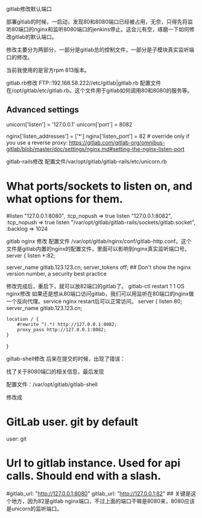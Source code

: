 gitlab修改默认端口

部署gitlab的时候，一启动，发现80和8080端口已经被占用，无奈，只得先将监听80端口的nginx和监听8080端口的jenkins停止。这会儿有空，琢磨一下如何修改gitlab的默认端口。

修改主要分为两部分，一部分是gitlab总的控制文件，一部分是子模块真实监听端口的修改。

当前我使用的是官方rpm 813版本。

gitlab.rb修改
FTP::192.168.58.222\//etc/gitlab|gitlab.rb
配置文件在/opt/gitlab/etc/gitlab.rb。这个文件用于gitlab如何调用80和8080的服务等。
## Advanced settings
unicorn['listen'] = '127.0.0.1'
unicorn['port'] = 8082

nginx['listen_addresses'] = ['*']
nginx['listen_port'] = 82 # override only if you use a reverse proxy: https://gitlab.com/gitlab-org/omnibus-gitlab/blob/master/doc/settings/nginx.md#setting-the-nginx-listen-port

gitlab-rails修改
配置文件/var/opt/gitlab/gitlab-rails/etc/unicorn.rb
# What ports/sockets to listen on, and what options for them.
#listen "127.0.0.1:8080", :tcp_nopush => true
listen "127.0.0.1:8082", :tcp_nopush => true
listen "/var/opt/gitlab/gitlab-rails/sockets/gitlab.socket", :backlog => 1024

gitlab nginx 修改
配置文件 /var/opt/gitlab/nginx/conf/gitlab-http.conf。这个文件是gitlab内置的nginx的配置文件，里面可以影响到nginx真实监听端口号。
server {
  listen *:82;

  server_name gitlab.123.123.cn;
  server_tokens off; ## Don't show the nginx version number, a security best practice

修改完成后，重启下，就可以放82端口的gitlab了。
gitlab-ctl restart
1
1
OS nginx修改
如果还是想从80端口访问gitlab，我们可以用监听在80端口的nginx做一个反向代理。service nginx restart后可以正常访问。
server {
    listen 80;
    server_name gitlab.123.123.cn;

    location / {
        #rewrite ^(.*) http://127.0.0.1:8082;
        proxy_pass http://127.0.0.1:8082;
    }
}

giltab-shell修改
后来在提交的时候，出现了错误：



找了关于8080端口的相关信息，最后发现

配置文件：/var/opt/gitlab/gitlab-shell

修改成

# GitLab user. git by default
user: git

# Url to gitlab instance. Used for api calls. Should end with a slash.
#gitlab_url: "http://127.0.0.1:8080"
gitlab_url: "http://127.0.0.1:82" ## 关键是这个地方，因为82是gitlab nginx端口，不过上面的端口干嘛是8080来，8080应该是unicorn的监听端口。

